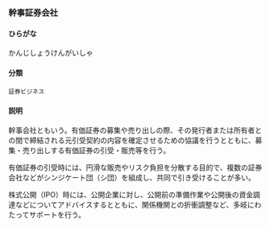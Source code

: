 <div style="display:none;">

## [あ行](securities-terms?id=あ行)
## [か行](securities-terms?id=か行)

</div>

### 幹事証券会社

#### ひらがな

かんじしょうけんがいしゃ

#### 分類

`証券ビジネス`

#### 説明

幹事会社ともいう。有価証券の募集や売り出しの際、その発行者または所有者との間で締結される元引受契約の内容を確定させるための協議を行うとともに、募集・売り出しする有価証券の引受・販売等を行う。
 
有価証券の引受時には、円滑な販売やリスク負担を分散する目的で、複数の証券会社などがシンジケート団（シ団）を組成し、共同で引き受けることが多い。
 
株式公開（IPO）時には、公開企業に対し、公開前の準備作業や公開後の資金調達などについてアドバイスするとともに、関係機関との折衝調整など、多岐にわたってサポートを行う。

<div style="display:none;">

## [さ行](securities-terms?id=さ行)
## [た行](securities-terms?id=た行)
## [な行](securities-terms?id=な行)
## [は行](securities-terms?id=は行)
## [ま行](securities-terms?id=ま行)
## [や行](securities-terms?id=や行)
## [ら行](securities-terms?id=ら行)
## [わ行](securities-terms?id=わ行)
## [英数字・記号](securities-terms?id=英数字・記号)

</div>

